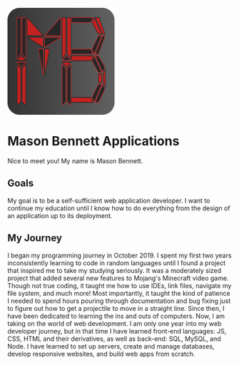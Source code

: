 ![MB Logo](./src/assets/images/logo/mb-logo.svg)

# Mason Bennett Applications

Nice to meet you! My name is Mason Bennett.

## Goals

My goal is to be a self-sufficient web application developer. I want to continue my education until I know how to do everything from the design of an application up to its deployment.

## My Journey

I began my programming journey in October 2019. I spent my first two years inconsistently learning to code in random languages until I found a project that inspired me to take my studying seriously. It was a moderately sized project that added several new features to Mojang's Minecraft video game. Though not true coding, it taught me how to use IDEs, link files, navigate my file system, and much more! Most importantly, it taught the kind of patience I needed to spend hours pouring through documentation and bug fixing just to figure out how to get a projectile to move in a straight line. Since then, I have been dedicated to learning the ins and outs of computers. Now, I am taking on the world of web development. I am only one year into my web developer journey, but in that time I have learned front-end languages: JS, CSS, HTML and their derivatives, as well as back-end: SQL, MySQL, and Node. I have learned to set up servers, create and manage databases, develop responsive websites, and build web apps from scratch.